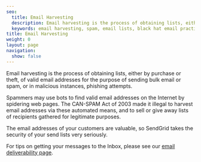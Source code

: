 ```yaml
---
seo:
  title: Email Harvesting
  description: Email harvesting is the process of obtaining lists, either by purchase or theft, of valid email addresses for the purpose of sending bulk email or spam
  keywords: email harvesting, spam, email lists, black hat email practices
title: Email Harvesting
weight: 0
layout: page
navigation:
  show: false
---
```



Email harvesting is the process of obtaining lists, either by purchase or theft, of valid email addresses for the purpose of sending bulk email or spam, or in malicious instances, phishing attempts.

Spammers may use bots to find valid email addresses on the Internet by spidering web pages. The CAN-SPAM Act of 2003 made it illegal to harvest email addresses via these automated means, and to sell or give away lists of recipients gathered for legitimate purposes.

The email addresses of your customers are valuable, so SendGrid takes the security of your send lists very seriously.

For tips on getting your messages to the Inbox, please see our [email deliverability page]({{root_url}}/ui/sending-email/email-deliverability/).
